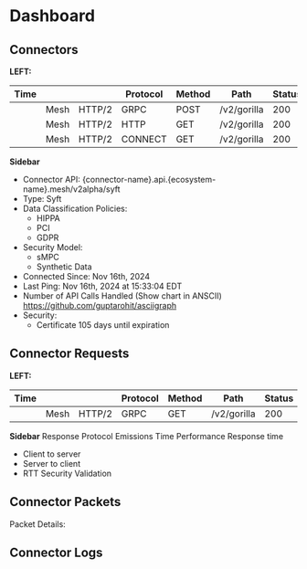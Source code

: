 # Dashboard

## Connectors

**LEFT:**

| Time |      |        | Protocol | Method | Path        | Status |     |     |
| ---- | ---- | ------ | -------- | ------ | ----------- | ------ | --- | --- |
|      | Mesh | HTTP/2 | GRPC     | POST   | /v2/gorilla | 200    |     |     |
|      | Mesh | HTTP/2 | HTTP     | GET    | /v2/gorilla | 200    |     |     |
|      | Mesh | HTTP/2 | CONNECT  | GET    | /v2/gorilla | 200    |     |     |

**Sidebar**

-   Connector API: {connector-name}.api.{ecosystem-name}.mesh/v2alpha/syft
-   Type: Syft
-   Data Classification Policies:
    -   HIPPA
    -   PCI
    -   GDPR
-   Security Model:
    -   sMPC
    -   Synthetic Data
-   Connected Since: Nov 16th, 2024
-   Last Ping: Nov 16th, 2024 at 15:33:04 EDT
-   Number of API Calls Handled (Show chart in ANSCII) https://github.com/guptarohit/asciigraph
-   Security:
    -   Certificate 105 days until expiration

## Connector Requests

**LEFT:**

| Time |      |        | Protocol | Method | Path        | Status |     |     |
| ---- | ---- | ------ | -------- | ------ | ----------- | ------ | --- | --- |
|      | Mesh | HTTP/2 | GRPC     | GET    | /v2/gorilla | 200    |     |     |

**Sidebar**
Response
Protocol
Emissions
Time
Performance
Response time

-   Client to server
-   Server to client
-   RTT
    Security Validation

## Connector Packets

Packet Details:

## Connector Logs
